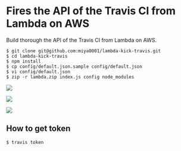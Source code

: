 # Fires the API of the Travis CI from Lambda on AWS

Build thorough the API of the Travis CI from Lambda on AWS.

```
$ git clone git@github.com:miya0001/lambda-kick-travis.git
$ cd lambda-kick-travis
$ npm install
$ cp config/default.json.sample config/default.json
$ vi config/default.json
$ zip -r lambda.zip index.js config node_modules
```

![](https://www.evernote.com/l/ABUZ59lbVhpJsZIwZS7eiNCazUBAlkGzg2QB/image.png?v1)

![](https://www.evernote.com/l/ABWI0D8cP-VG25hJm5kygYYh-fgeqM58itkB/image.png?v1)

![](https://www.evernote.com/l/ABU6V6lpzrBDiZnkc1NkxI3H9_YGMCdLMCUB/image.png?v1)

## How to get token

```
$ travis token
```
